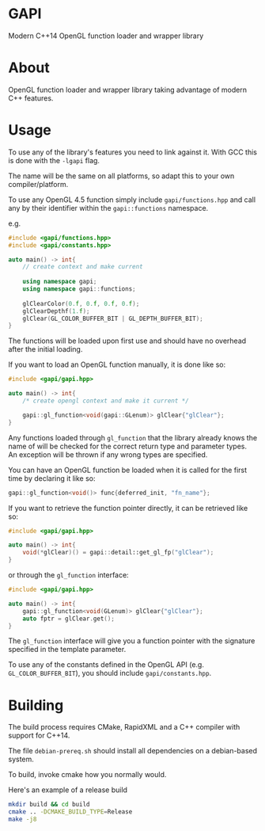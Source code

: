 GAPI
====

Modern C++14 OpenGL function loader and wrapper library

About
=====

OpenGL function loader and wrapper library taking advantage of modern C++ features.

Usage
=====

To use any of the library's features you need to link against it. With GCC this is done with the `-lgapi` flag.

The name will be the same on all platforms, so adapt this to your own compiler/platform.

To use any OpenGL 4.5 function simply include `gapi/functions.hpp` and call any by their identifier within the `gapi::functions` namespace.

e.g.
```c++
#include <gapi/functions.hpp>
#include <gapi/constants.hpp>

auto main() -> int{
	// create context and make current
	
	using namespace gapi;
	using namespace gapi::functions;
	
	glClearColor(0.f, 0.f, 0.f, 0.f);
	glClearDepthf(1.f);
	glClear(GL_COLOR_BUFFER_BIT | GL_DEPTH_BUFFER_BIT);
}
```

The functions will be loaded upon first use and should have no overhead after the initial loading.

If you want to load an OpenGL function manually, it is done like so:

```c++
#include <gapi/gapi.hpp>

auto main() -> int{
	/* create opengl context and make it current */

	gapi::gl_function<void(gapi::GLenum)> glClear{"glClear"};
}
```

Any functions loaded through `gl_function` that the library already knows the name of will be checked for the correct return type and parameter types. An exception will be thrown if any wrong types are specified.

You can have an OpenGL function be loaded when it is called for the first time by declaring it like so:

```c++
gapi::gl_function<void()> func{deferred_init, "fn_name"};
```

If you want to retrieve the function pointer directly, it can be retrieved like so:

```c++
#include <gapi/gapi.hpp>

auto main() -> int{
	void(*glClear)() = gapi::detail::get_gl_fp("glClear");
}
```

or through the `gl_function` interface:
```c++
#include <gapi/gapi.hpp>

auto main() -> int{
	gapi::gl_function<void(GLenum)> glClear{"glClear"};
	auto fptr = glClear.get();
}
```

The `gl_function` interface will give you a function pointer with the signature specified in the template parameter.

To use any of the constants defined in the OpenGL API (e.g. `GL_COLOR_BUFFER_BIT`), you should include `gapi/constants.hpp`.

Building
========

The build process requires CMake, RapidXML and a C++ compiler with support for C++14.

The file `debian-prereq.sh` should install all dependencies on a debian-based system.

To build, invoke cmake how you normally would.

Here's an example of a release build
```bash
mkdir build && cd build
cmake .. -DCMAKE_BUILD_TYPE=Release
make -j8
```
